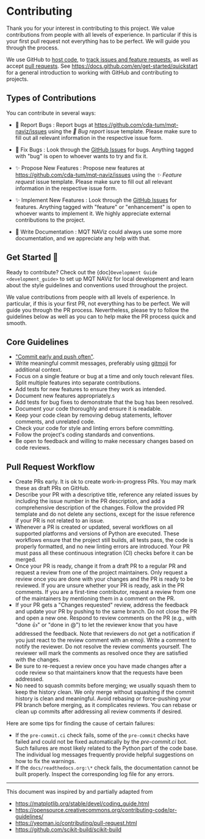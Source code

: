 # Contributing

Thank you for your interest in contributing to this project.
We value contributions from people with all levels of experience.
In particular if this is your first pull request not everything has to be perfect.
We will guide you through the process.

We use GitHub to [host code](https://github.com/cda-tum/mqt-naviz), to [track issues and feature requests](https://github.com/cda-tum/mqt-naviz/issues), as well as accept [pull requests](https://github.com/cda-tum/mqt-naviz/pulls).
See <https://docs.github.com/en/get-started/quickstart> for a general introduction to working with GitHub and contributing to projects.

## Types of Contributions

You can contribute in several ways:

- 🐛 Report Bugs
  : Report bugs at <https://github.com/cda-tum/mqt-naviz/issues> using the _🐛 Bug report_ issue template. Please make sure to fill out all relevant information in the respective issue form.

- 🐛 Fix Bugs
  : Look through the [GitHub Issues](https://github.com/cda-tum/mqt-naviz/issues) for bugs. Anything tagged with "bug" is open to whoever wants to try and fix it.

- ✨ Propose New Features
  : Propose new features at <https://github.com/cda-tum/mqt-naviz/issues> using the _✨ Feature request_ issue template. Please make sure to fill out all relevant information in the respective issue form.

- ✨ Implement New Features
  : Look through the [GitHub Issues](https://github.com/cda-tum/mqt-naviz/issues) for features. Anything tagged with "feature" or "enhancement" is open to whoever wants to implement it. We highly appreciate external contributions to the project.

- 📝 Write Documentation
  : MQT NAViz could always use some more documentation, and we appreciate any help with that.

## Get Started 🎉

Ready to contribute? Check out the {doc}`Development Guide <development_guide>` to set up MQT NAViz for local development and learn about the style guidelines and conventions used throughout the project.

We value contributions from people with all levels of experience.
In particular, if this is your first PR, not everything has to be perfect.
We will guide you through the PR process.
Nevertheless, please try to follow the guidelines below as well as you can to help make the PR process quick and smooth.

## Core Guidelines

- ["Commit early and push often"](https://www.worklytics.co/blog/commit-early-push-often).
- Write meaningful commit messages, preferably using [gitmoji](https://gitmoji.dev) for additional context.
- Focus on a single feature or bug at a time and only touch relevant files. Split multiple features into separate contributions.
- Add tests for new features to ensure they work as intended.
- Document new features appropriately.s
- Add tests for bug fixes to demonstrate that the bug has been resolved.
- Document your code thoroughly and ensure it is readable.
- Keep your code clean by removing debug statements, leftover comments, and unrelated code.
- Check your code for style and linting errors before committing.
- Follow the project's coding standards and conventions.
- Be open to feedback and willing to make necessary changes based on code reviews.

## Pull Request Workflow

- Create PRs early. It is ok to create work-in-progress PRs. You may mark these as draft PRs on GitHub.
- Describe your PR with a descriptive title, reference any related issues by including the issue number in the PR description, and add a comprehensive description of the changes. Follow the provided PR template and do not delete any sections, except for the issue reference if your PR is not related to an issue.
- Whenever a PR is created or updated, several workflows on all supported platforms and versions of Python are executed. These workflows ensure that the project still builds, all tests pass, the code is properly formatted, and no new linting errors are introduced. Your PR must pass all these continuous integration (CI) checks before it can be merged.
- Once your PR is ready, change it from a draft PR to a regular PR and request a review from one of the project maintainers. Only request a review once you are done with your changes and the PR is ready to be reviewed. If you are unsure whether your PR is ready, ask in the PR comments. If you are a first-time contributor, request a review from one of the maintainers by mentioning them in a comment on the PR.
- If your PR gets a "Changes requested" review, address the feedback and update your PR by pushing to the same branch. Do not close the PR and open a new one. Respond to review comments on the PR (e.g., with "done 👍" or "done in @<commit>") to let the reviewer know that you have addressed the feedback. Note that reviewers do not get a notification if you just react to the review comment with an emoji. Write a comment to notify the reviewer. Do not resolve the review comments yourself. The reviewer will mark the comments as resolved once they are satisfied with the changes.
- Be sure to re-request a review once you have made changes after a code review so that maintainers know that the requests have been addressed.
- No need to squash commits before merging; we usually squash them to keep the history clean. We only merge without squashing if the commit history is clean and meaningful. Avoid rebasing or force-pushing your PR branch before merging, as it complicates reviews. You can rebase or clean up commits after addressing all review comments if desired.

Here are some tips for finding the cause of certain failures:

- If the `pre-commit.ci` check fails, some of the `pre-commit` checks have failed and could not be fixed automatically by the _pre-commit.ci_ bot. Such failures are most likely related to the Python part of the code base. The individual log messages frequently provide helpful suggestions on how to fix the warnings.
- If the `docs/readthedocs.org:\*` check fails, the documentation cannot be built properly. Inspect the corresponding log file for any errors.

---

This document was inspired by and partially adapted from

- <https://matplotlib.org/stable/devel/coding_guide.html>
- <https://opensource.creativecommons.org/contributing-code/pr-guidelines/>
- <https://yeoman.io/contributing/pull-request.html>
- <https://github.com/scikit-build/scikit-build>
